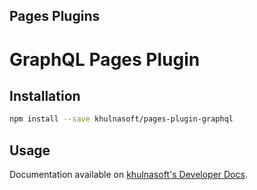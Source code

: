## Pages Plugins

# GraphQL Pages Plugin

## Installation

```sh
npm install --save khulnasoft/pages-plugin-graphql
```

## Usage

Documentation available on [khulnasoft's Developer Docs](https://developers.khulnasoft.com/pages/platform/functions/plugins/graphql/).

